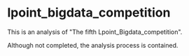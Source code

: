 # lpoint_bigdata_competition
This is an analysis of "The fifth Lpoint_Bigdata_competition".

Although not completed, the analysis process is contained.
